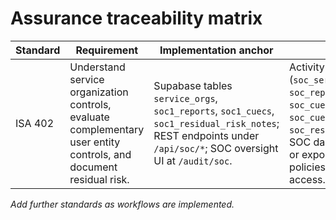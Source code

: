 # Assurance traceability matrix

| Standard | Requirement | Implementation anchor | Evidence |
| --- | --- | --- | --- |
| ISA 402 | Understand service organization controls, evaluate complementary user entity controls, and document residual risk. | Supabase tables `service_orgs`, `soc1_reports`, `soc1_cuecs`, `soc1_residual_risk_notes`; REST endpoints under `/api/soc/*`; SOC oversight UI at `/audit/soc`. | Activity log events (`soc_service_org_registered`, `soc_report_uploaded`, `soc_cuec_created`, `soc_cuec_updated`, `soc_residual_risk_logged`); SOC dashboard screenshots or exports; Supabase RLS policies enforcing role access. |

_Add further standards as workflows are implemented._

